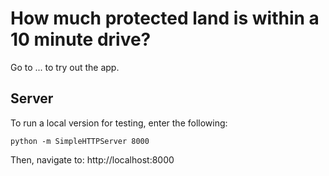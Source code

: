 # How much protected land is within a 10 minute drive?

Go to ... to try out the app.

## Server

To run a local version for testing, enter the following:

`python -m SimpleHTTPServer 8000`

Then, navigate to: http://localhost:8000
